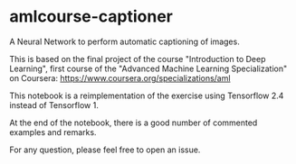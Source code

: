 # amlcourse-captioner
A Neural Network to perform automatic captioning of images.

This is based on the final project of the course "Introduction to Deep Learning", first course of the "Advanced Machine Learning Specialization" on Coursera: https://www.coursera.org/specializations/aml

This notebook is a reimplementation of the exercise using Tensorflow 2.4 instead of Tensorflow 1. 

At the end of the notebook, there is a good number of commented examples and remarks.

For any question, please feel free to open an issue.
